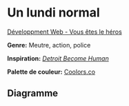 # Un lundi normal #

[Développment Web - Vous êtes le héros](https://smnarnold.com/projets/vous-etes-le-heros)

**Genre:** Meutre, action, police

**Inspiration:** [*Detroit Become Human*](https://store.steampowered.com/app/1222140/Detroit_Become_Human/)

**Palette de couleur:** [Coolors.co](https://coolors.co/850000-c20a0a-f00606-fa5a11-e64900)

## Diagramme ##
